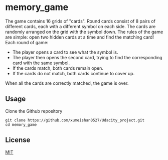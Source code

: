 memory_game
===
The game contains 16 grids of "cards". Round cards consist of 8 pairs of different cards, each with a different symbol on each side. The cards are randomly arranged on the grid with the symbol down. The rules of the game are simple: open two hidden cards at a time and find the matching card!   
Each round of game:
  - The player opens a card to see what the symbol is.
  - The player then opens the second card, trying to find the corresponding card with the same symbol.
  - If the cards match, both cards remain open.
  - If the cards do not match, both cards continue to cover up.

When all the cards are correctly matched, the game is over.

Usage
---
Clone the Github repository
```
git clone https://github.com/xumeishan0527/Udacity_project.git
cd memory_game
```
License
---
[MIT](https://opensource.org/licenses/MIT)
